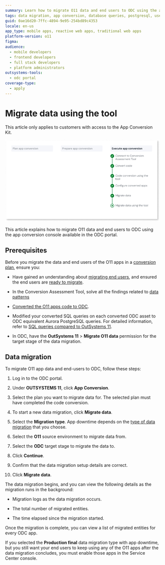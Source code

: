 ```yaml
---
summary: Learn how to migrate O11 data and end users to ODC using the app conversion tool.
tags: data migration, app conversion, database queries, postgresql, user management
guid: 0ae16d20-7ffc-4894-9e95-254bd89c4353
locale: en-us
app_type: mobile apps, reactive web apps, traditional web apps
platform-version: o11
figma:
audience:
  - mobile developers
  - frontend developers
  - full stack developers
  - platform administrators
outsystems-tools:
  - odc portal
coverage-type:
  - apply
---
```


# Migrate data using the tool

<div class="info" markdown="1">

This article only applies to customers with access to the App Conversion Kit.

</div>

![Diagram showing the steps to migrate data using the tool.](images/execute-migrate-data-tool-diag.png "Migrate data using the tool Diagram")

This article explains how to migrate O11 data and end users to ODC using the app conversion console available in the ODC portal.

## Prerequisites

Before you migrate the data and end users of the O11 apps in a [conversion plan](../plan/plan-define-migration-plans.md), ensure you:

* Have gained an understanding about [migrating end users](execute-about-migrate-data.md#end-users), and ensured the end users are [ready to migrate](execute-about-migrate-data.md#ready).

* In the Conversion Assessment Tool, solve all the findings related to [data patterns](../code-patterns/intro.md#data-patterns) 

* [Converted the O11 apps code to ODC](execute-about-migrate-code.md).

* Modified your converted SQL queries on each converted ODC asset to ODC equivalent Aurora PostgreSQL queries. For detailed information, refer to [SQL queries compared to OutSystems 11](https://success.outsystems.com/documentation/outsystems_developer_cloud/onboarding_developers/sql_queries_compared_to_outsystems_11/).

* In ODC, have the **OutSystems 11** > **Migrate O11 data** permission for the target stage of the data migration.

## Data migration

To migrate O11 app data and end-users to ODC, follow these steps:

1. Log in to the ODC portal.

1. Under **OUTSYSTEMS 11**, click **App Conversion**.

1. Select the plan you want to migrate data for. The selected plan must have completed the code conversion.

1. To start a new data migration, click **Migrate data**.

1. Select the **Migration type**. App downtime depends on the [type of data migration](execute-about-migrate-data.md#types-of-migration) that you choose.

1. Select the **O11** source environment to migrate data from.

1. Select the **ODC** target stage to migrate the data to.

1. Click **Continue**.

1. Confirm that the data migration setup details are correct.

1. Click **Migrate data**.

The data migration begins, and you can view the following details as the migration runs in the background:

  * Migration logs as the data migration occurs.

  * The total number of migrated entities.

  * The time elapsed since the migration started.

Once the migration is complete, you can view a list of migrated entities for every ODC app.

<div class="info" markdown=1>

If you selected the **Production final** data migration type with app downtime, but you still want your end users to keep using any of the O11 apps after the data migration concludes, you must enable those apps in the Service Center console.

</div>
